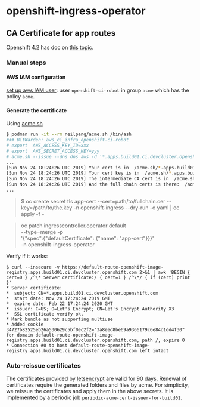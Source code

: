 # openshift-ingress-operator

## CA Certificate for app routes

Openshift 4.2 has doc on [this topic](https://docs.openshift.com/container-platform/4.2/authentication/certificates/replacing-default-ingress-certificate.html).

### Manual steps

#### AWS IAM configuration

[set up aws IAM user](https://github.com/Neilpang/acme.sh/wiki/How-to-use-Amazon-Route53-API): user `openshift-ci-robot` in group `acme` which
    has the policy `acme`.

#### Generate the certificate

Using [acme.sh](https://github.com/Neilpang/acme.sh)

```bash
$ podman run -it --rm neilpang/acme.sh /bin/ash
### BitWarden: aws_ci_infra_openshift-ci-robot
# export  AWS_ACCESS_KEY_ID=xxx
# export  AWS_SECRET_ACCESS_KEY=yyy
# acme.sh --issue --dns dns_aws -d '*.apps.build01.ci.devcluster.openshift.com'
...
[Sun Nov 24 18:24:26 UTC 2019] Your cert is in  /acme.sh/*.apps.build01.ci.devcluster.openshift.com/*.apps.build01.ci.devcluster.openshift.com.cer 
[Sun Nov 24 18:24:26 UTC 2019] Your cert key is in  /acme.sh/*.apps.build01.ci.devcluster.openshift.com/*.apps.build01.ci.devcluster.openshift.com.key 
[Sun Nov 24 18:24:26 UTC 2019] The intermediate CA cert is in  /acme.sh/*.apps.build01.ci.devcluster.openshift.com/ca.cer 
[Sun Nov 24 18:24:26 UTC 2019] And the full chain certs is there:  /acme.sh/*.apps.build01.ci.devcluster.openshift.com/fullchain.cer
...
```

> $ oc create secret tls app-cert --cert=path/to/fullchain.cer --key=/path/to/the.key  -n openshift-ingress --dry-run -o yaml | oc apply -f -


> oc patch ingresscontroller.operator default \
     --type=merge -p \
     '{"spec":{"defaultCertificate": {"name": "app-cert"}}}' \
     -n openshift-ingress-operator

Verify if it works:

```
$ curl --insecure -v https://default-route-openshift-image-registry.apps.build01.ci.devcluster.openshift.com 2>&1 | awk 'BEGIN { cert=0 } /^\* Server certificate:/ { cert=1 } /^\*/ { if (cert) print }'
* Server certificate:
*  subject: CN=*.apps.build01.ci.devcluster.openshift.com
*  start date: Nov 24 17:24:24 2019 GMT
*  expire date: Feb 22 17:24:24 2020 GMT
*  issuer: C=US; O=Let's Encrypt; CN=Let's Encrypt Authority X3
*  SSL certificate verify ok.
* Mark bundle as not supporting multiuse
* Added cookie 34727b82525eb26a530629c5bf0ec2f2="3a8eed8be69a9366179c6e84d1dd4f30" for domain default-route-openshift-image-registry.apps.build01.ci.devcluster.openshift.com, path /, expire 0
* Connection #0 to host default-route-openshift-image-registry.apps.build01.ci.devcluster.openshift.com left intact

```

### Auto-reissue certificates

The certificates provided by [letsencrypt](https://letsencrypt.org/2015/11/09/why-90-days.html) are valid for 90 days. Renewal of certificates require the generated folders and files by acme.
For simplicity, we reissue the certificates and apply them in the above secrets.
It is implemented by a periodic job `periodic-acme-cert-issuer-for-build01`.
